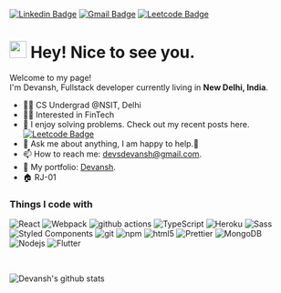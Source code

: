 [![Linkedin Badge](https://img.shields.io/badge/devansh-30302f?style=flat&logo=linkedin)](https://www.linkedin.com/in/devansh-nsut/)
[![Gmail Badge](https://img.shields.io/badge/devsdevansh@gmail.com-30302f?style=flat&logo=Gmail&logoColor=white)](mailto:devsdevansh@gmail.com)
[![Leetcode Badge](https://img.shields.io/badge/dev_ansh-30302f?style=flat&logo=leetcode&logoColor=white)](https://leetcode.com/dev_ansh/)
<h1><img src="https://emojis.slackmojis.com/emojis/images/1531849430/4246/blob-sunglasses.gif?1531849430" width="30"/> Hey! Nice to see you.</h1>

<p>Welcome to my page! </br> I'm Devansh, Fullstack developer currently living in <b>New Delhi, India</b>. </p>

- 👨‍🎓️ CS Undergrad @NSIT, Delhi
- 👨‍💻 Interested in FinTech
- 🔭 I enjoy solving problems. Check out my recent posts here. [![Leetcode Badge](https://img.shields.io/badge/dev_ansh-30302f?style=flat&logo=leetcode&logoColor=white)](https://leetcode.com/dev_ansh/)
- 💬 Ask me about anything, I am happy to help.🙂
- 📫 How to reach me: [devsdevansh@gmail.com](mailto:devsdevansh@gmail.com).
- 🔗 My portfolio: [Devansh](http://devanshsuwalka.ml/).
- 🏠 RJ-01

<h3>Things I code with</h3>
<p>
  <img alt="React" src="https://img.shields.io/badge/-React-45b8d8?style=flat-square&logo=react&logoColor=white" />
  <img alt="Webpack" src="https://img.shields.io/badge/-Webpack-8DD6F9?style=flat-square&logo=webpack&logoColor=white" /> 
  <img alt="github actions" src="https://img.shields.io/badge/-Github_Actions-2088FF?style=flat-square&logo=github-actions&logoColor=white" />
  <img alt="TypeScript" src="https://img.shields.io/badge/-TypeScript-007ACC?style=flat-square&logo=typescript&logoColor=white" />
  <img alt="Heroku" src="https://img.shields.io/badge/-Heroku-430098?style=flat-square&logo=heroku&logoColor=white" />
  <img alt="Sass" src="https://img.shields.io/badge/-Sass-CC6699?style=flat-square&logo=sass&logoColor=white" />
  <img alt="Styled Components" src="https://img.shields.io/badge/-Styled_Components-db7092?style=flat-square&logo=styled-components&logoColor=white" />
  <img alt="git" src="https://img.shields.io/badge/-Git-F05032?style=flat-square&logo=git&logoColor=white" />
  <img alt="npm" src="https://img.shields.io/badge/-NPM-CB3837?style=flat-square&logo=npm&logoColor=white" />
  <img alt="html5" src="https://img.shields.io/badge/-HTML5-E34F26?style=flat-square&logo=html5&logoColor=white" />
  <img alt="Prettier" src="https://img.shields.io/badge/-Prettier-F7B93E?style=flat-square&logo=prettier&logoColor=white" />
  <img alt="MongoDB" src="https://img.shields.io/badge/-MongoDB-13aa52?style=flat-square&logo=mongodb&logoColor=white" />
  <img alt="Nodejs" src="https://img.shields.io/badge/-Nodejs-43853d?style=flat-square&logo=Node.js&logoColor=white" />
  <img alt="Flutter" src="https://img.shields.io/badge/-Flutter-F9A03C?style=flat-square&logo=d3.js&logoColor=white" />
</p>
<br>
 
![Devansh's github stats](https://github-readme-stats.vercel.app/api?username=devansh2021&show_icons=true&hide_border=true)

[linkedin]: https://www.linkedin.com/in/devansh-nsut/

<!--
**devansh2021/devansh2021** is a ✨ _special_ ✨ repository because its `README.md` (this file) appears on your GitHub profile.

Here are some ideas to get you started:

- 🔭 I’m currently working on ...
- 🌱 I’m currently learning ...
- 👯 I’m looking to collaborate on ...
- 🤔 I’m looking for help with ...
- 💬 Ask me about ...
- 📫 How to reach me: ...
- 😄 Pronouns: ...
- ⚡ Fun fact: ...
-->
